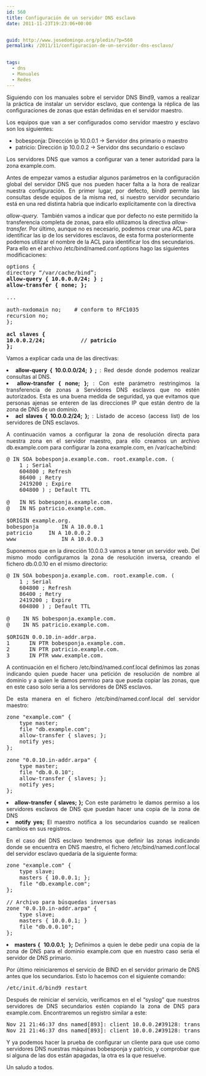 ```yaml
---
id: 560
title: Configuración de un servidor DNS esclavo
date: 2011-11-23T19:23:06+00:00


guid: http://www.josedomingo.org/pledin/?p=560
permalink: /2011/11/configuracion-de-un-servidor-dns-esclavo/

  
tags:
  - dns
  - Manuales
  - Redes
---
```

<p style="text-align: justify;">
  Siguiendo con los manuales sobre el servidor DNS Bind9, vamos a realizar la práctica de instalar un servidor esclavo, que contenga la réplica de las configuraciones de zonas que están definidas en el servidor maestro.
</p>

<p style="text-align: justify;">
  Los equipos que van a ser configurados como servidor maestro y esclavo son los siguientes:
</p>

  * bobesponja: Dirección ip 10.0.0.1 -> Servidor dns primario o maestro
  * patricio: Dirección ip 10.0.0.2 -> Servidor dns secundario o esclavo

<p style="text-align: justify;">
  Los servidores DNS que vamos a configurar van a tener autoridad para la zona example.com.
</p>

<p style="text-align: justify;">
  <!--more-->Antes de empezar vamos a estudiar algunos parámetros en la configuración global del servidor DNS que nos pueden hacer falta a la hora de realizar nuestra configuración. En primer lugar, por defecto, bind9 permite las consultas desde equipos de la misma red, si nuestro servidor secundario está en una red distinta habría que indicarlo explícitamente con la directiva 
  
  <em>allow-query. </em> También vamos a indicar que por defecto no este permitido la transferencia completa de zonas, para ello utilizamos la directiva <em>allow-transfer. </em>Por último, aunque no es necesario, podemos crear una ACL para identificar las ip de los servidores esclavos, de esta forma posteriormente podemos utilizar el nombre de la ACL para identificar los dns secundarios. Para ello en el archivo /etc/bind/named.conf.options hago las siguientes modificaciones:
</p>

<pre class="brush: bash; gutter: true; first-line: 1">options {
directory “/var/cache/bind”;
<strong>allow-query { 10.0.0.0/24; } ;
allow-transfer { none; };
</strong>
...

auth-nxdomain no;    # conform to RFC1035
recursion no;
};

<strong>acl slaves {
10.0.0.2/24;           // patricio
};</strong></pre>

Vamos a explicar cada una de las directivas:

<li style="text-align: justify;">
  <strong>allow-query { 10.0.0.0/24; } ;</strong> : Red desde donde podemos realizar consultas al DNS.
</li>
<li style="text-align: justify;">
  <strong>allow-transfer { none; };</strong> : Con este parámetro restringimos la transferencia de zonas a Servidores DNS esclavos que no estén autorizados. Esta es una buena medida de seguridad, ya que evitamos que personas ajenas se enteren de las direcciones IP que están dentro de la zona de DNS de un dominio.
</li>
<li style="text-align: justify;">
  <strong>acl slaves { 10.0.0.2/24; };</strong> : Listado de acceso (access list) de los servidores de DNS esclavos.
</li>

<p style="text-align: justify;">
  A continuación vamos a configurar la zona de resolución directa para nuestra zona en el servidor maestro, para ello creamos un archivo db.example.com para configurar la zona example.com, en /var/cache/bind:
</p>

<pre class="brush: applescript; gutter: true; first-line: 1">@ IN SOA bobesponja.example.com. root.example.com. (
    1 ; Serial
    604800 ; Refresh
    86400 ; Retry
    2419200 ; Expire
    604800 ) ; Default TTL

@   IN NS bobesponja.example.com.
@   IN NS patricio.example.com.

$ORIGIN example.org.
bobesponja       IN A 10.0.0.1
patricio	 IN A 10.0.0.2
www              IN A 10.0.0.3</pre>

<p style="text-align: justify;">
  Suponemos que en la dirección 10.0.0.3 vamos a tener un servidor web. Del mismo modo configuramos la zona de resolución inversa, creando el fichero db.0.0.10 en el mismo directorio:
</p>

<pre class="brush: applescript; gutter: true; first-line: 1">@ IN SOA bobesponja.example.com. root.example.com. (
    1 ; Serial
    604800 ; Refresh
    86400 ; Retry
    2419200 ; Expire
    604800 ) ; Default TTL

@    IN NS bobesponja.example.com.
@    IN NS patricio.example.com.

$ORIGIN 0.0.10.in-addr.arpa.
1      IN PTR bobesponja.example.com.
2      IN PTR patricio.example.com.
3      IN PTR www.example.com.</pre>

<p style="text-align: justify;">
  A continuación en el fichero /etc/bind/named.conf.local definimos las zonas indicando quien puede hacer una petición de resolución de nombre al dominio y a quien le damos permiso para que pueda copiar las zonas, que en este caso solo seria a los servidores de DNS esclavos.
</p>

<p style="text-align: justify;">
  De esta manera en el fichero /etc/bind/named.conf.local del servidor maestro:
</p>

<pre class="brush: applescript; gutter: true; first-line: 1">zone "example.com" {
    type master;
    file "db.example.com";
    allow-transfer { slaves; };
    notify yes;
};

zone "0.0.10.in-addr.arpa" {
    type master;
    file "db.0.0.10";
    allow-transfer { slaves; };
    notify yes;
};</pre>

<li style="text-align: justify;">
  <strong>allow-transfer { slaves; };</strong> Con este parámetro le damos permiso a los servidores esclavos de DNS que puedan hacer una copia de la zona de DNS
</li>
<li style="text-align: justify;">
  <strong>notify yes;</strong> El maestro notifica a los secundarios cuando se realicen cambios en sus registros.
</li>

<p style="text-align: justify;">
  En el caso del DNS esclavo tendremos que definir las zonas indicando donde se encuentra en DNS maestro, el fichero /etc/bind/named.conf.local del servidor esclavo quedaría de la siguiente forma:
</p>

<pre class="brush: applescript; gutter: true; first-line: 1">zone "example.com" {
    type slave;
    masters { 10.0.0.1; };
    file "db.example.com";
};

// Archivo para búsquedas inversas
zone "0.0.10.in-addr.arpa" {
    type slave;
    masters { 10.0.0.1; }
    file "db.0.0.10";
};</pre>

<li style="text-align: justify;">
  <strong>masters {  10.0.0.1;  };</strong> Definimos a quien le debe pedir una copia de la zona de DNS para el dominio example.com que en nuestro caso seria el servidor de DNS primario.
</li>

<p style="text-align: justify;">
  Por último reiniciaremos el servicio de BIND en el servidor primario de DNS antes que los secundarios. Esto lo hacemos con el siguiente comando:
</p>

<pre class="brush: applescript; gutter: false; first-line: 1">/etc/init.d/bind9 restart</pre>

<p style="text-align: justify;">
  Después de reiniciar el servicio, verificamos en el el “syslog” que nuestros servidores de DNS secundarios estén copiando la zona de DNS para example.com. Encontraremos un registro similar a este:
</p>

<pre class="brush: applescript; gutter: true; first-line: 1">Nov 21 21:46:37 dns named[893]: client 10.0.0.2#39128: transfer of 'example.com/IN': IXFR started
Nov 21 21:46:37 dns named[893]: client 10.0.0.2#39128: transfer of 'example.com/IN': IXFR ended</pre>

<p style="text-align: justify;">
  Y ya podemos hacer la prueba de configurar un cliente para que use como servidores DNS nuestras máquinas bobesponja y patricio, y comprobar que si alguna de las dos están apagadas, la otra es la que resuelve.
</p>

Un saludo a todos.

<!-- AddThis Advanced Settings generic via filter on the_content -->

<!-- AddThis Share Buttons generic via filter on the_content -->